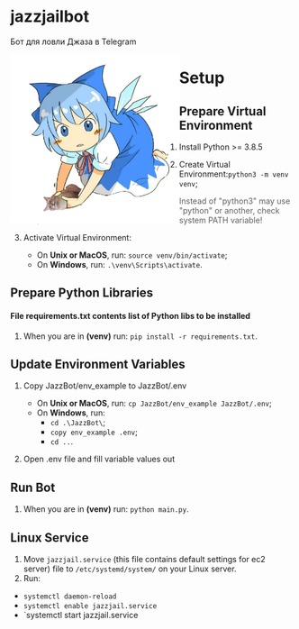 # jazzjailbot
Бот для ловли Джаза в Telegram

<img src="./cat.png" align="left" width="300" height="300">

# Setup

## Prepare Virtual Environment

1. Install Python >= 3.8.5

2. Create Virtual Environment:`python3 -m venv venv`;
   > Instead of "python3" may use "python" or another, check system PATH variable!

3. Activate Virtual Environment:
   - On **Unix or MacOS**, run: `source venv/bin/activate`;
   - On **Windows**, run: `.\venv\Scripts\activate`.

## Prepare Python Libraries
#### File requirements.txt contents list of Python libs to be installed

1. When you are in **(venv)** run: `pip install -r requirements.txt`.

## Update Environment Variables

1. Copy JazzBot/env_example to JazzBot/.env
   - On **Unix or MacOS**, run: `cp JazzBot/env_example JazzBot/.env`;
   - On **Windows**, run: 
     - `cd .\JazzBot\`;
     - `copy env_example .env`;
     - `cd ..`.

2. Open .env file and fill variable values out

## Run Bot

1. When you are in **(venv)** run: `python main.py`.

## Linux Service

1. Move `jazzjail.service` (this file contains default settings for ec2 server) file to `/etc/systemd/system/` on your Linux server.
2. Run:
- `systemctl daemon-reload`
- `systemctl enable jazzjail.service`
- `systemctl start jazzjail.service
